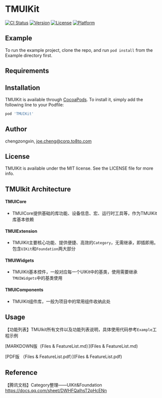 # TMUIKit

[![CI Status](https://img.shields.io/travis/chengzongxin/TMUIKit.svg?style=flat)](https://travis-ci.org/chengzongxin/TMUIKit)
[![Version](https://img.shields.io/cocoapods/v/TMUIKit.svg?style=flat)](https://cocoapods.org/pods/TMUIKit)
[![License](https://img.shields.io/cocoapods/l/TMUIKit.svg?style=flat)](https://cocoapods.org/pods/TMUIKit)
[![Platform](https://img.shields.io/cocoapods/p/TMUIKit.svg?style=flat)](https://cocoapods.org/pods/TMUIKit)

## Example

To run the example project, clone the repo, and run `pod install` from the Example directory first.

## Requirements

## Installation

TMUIKit is available through [CocoaPods](https://cocoapods.org). To install
it, simply add the following line to your Podfile:

```ruby
pod 'TMUIKit'
```

## Author

chengzongxin, joe.cheng@corp.to8to.com

## License

TMUIKit is available under the MIT license. See the LICENSE file for more info.




## TMUIkit Architecture

#### TMUICore

- TMUICore提供基础的库功能、设备信息、宏、运行时工具等，作为TMUIKit库基本依赖

#### TMUIExtension

- TMUIKit主要核心功能、提供便捷、高效的`Category`，无需继承，即插即用。包含`UIKit`和`Foundation`两大部分

#### TMUIWidgets

- TMUIKit基本控件，一般对应每一个UIKit中的基类，使用需要继承`TMUIWidgets`中的基类使用

#### TMUIComponents

- TMUIKit组件库，一般为项目中的常用组件收纳此处





## Usage

【功能列表】TMUIkit所有文件以及功能列表说明，具体使用代码参考`Example`工程示例

[MARKDOWN版（Files & FeatureList.md）](Files & FeatureList.md)

[PDF版 （Files & FeatureList.pdf）](Files & FeatureList.pdf)



## Reference

【腾讯文档】Category整理——UIKit&Foundation
https://docs.qq.com/sheet/DWHFQalhsT2pHcENn


